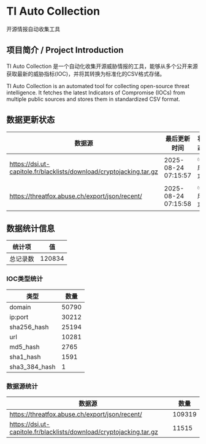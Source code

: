 # TI Auto Collection

 开源情报自动收集工具

## 项目简介 / Project Introduction

TI Auto Collection 是一个自动化收集开源威胁情报的工具，能够从多个公开来源获取最新的威胁指标(IOC)，并将其转换为标准化的CSV格式存储。

TI Auto Collection is an automated tool for collecting open-source threat intelligence. It fetches the latest Indicators of Compromise (IOCs) from multiple public sources and stores them in standardized CSV format.

## 数据更新状态

| 数据源 | 最后更新时间 | 状态 |
|--------|------------|------|
| https://dsi.ut-capitole.fr/blacklists/download/cryptojacking.tar.gz | 2025-08-24 07:15:57 | ✅ 成功 |
| https://threatfox.abuse.ch/export/json/recent/ | 2025-08-24 07:15:58 | ✅ 成功 |






















































































































































## 数据统计信息

| 统计项 | 值 |
|--------|----|
| 总记录数 | 120834 |

### IOC类型统计

| 类型 | 数量 |
|------|------|
| domain | 50790 |
| ip:port | 30212 |
| sha256_hash | 25194 |
| url | 10281 |
| md5_hash | 2765 |
| sha1_hash | 1591 |
| sha3_384_hash | 1 |

### 数据源统计

| 数据源 | 数量 |
|--------|------|
| https://threatfox.abuse.ch/export/json/recent/ | 109319 |
| https://dsi.ut-capitole.fr/blacklists/download/cryptojacking.tar.gz | 11515 |

